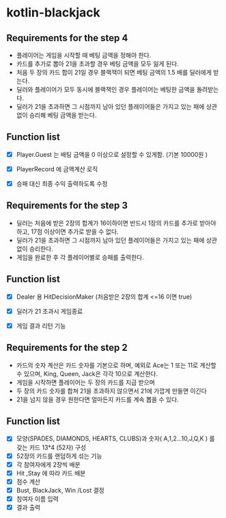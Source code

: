 # kotlin-blackjack

## Requirements for the step 4

- 플레이어는 게임을 시작할 때 베팅 금액을 정해야 한다.
- 카드를 추가로 뽑아 21을 초과할 경우 베팅 금액을 모두 잃게 된다.
- 처음 두 장의 카드 합이 21일 경우 블랙잭이 되면 베팅 금액의 1.5 배를 딜러에게 받는다.
- 딜러와 플레이어가 모두 동시에 블랙잭인 경우 플레이어는 베팅한 금액을 돌려받는다.
- 딜러가 21을 초과하면 그 시점까지 남아 있던 플레이어들은 가지고 있는 패에 상관 없이 승리해 베팅 금액을 받는다.

## Function list

- [X] Player.Guest 는 배팅 금액을 0 이상으로 설정할 수 있게함. (기본 10000원 )
- [X] PlayerRecord 에 금액계산 로직  
- [X] 승패 대신 최종 수익 출력하도록 수정  


## Requirements for the step 3

- 딜러는 처음에 받은 2장의 합계가 16이하이면 반드시 1장의 카드를 추가로 받아야 하고, 17점 이상이면 추가로 받을 수 없다.
- 딜러가 21을 초과하면 그 시점까지 남아 있던 플레이어들은 가지고 있는 패에 상관 없이 승리한다.
- 게임을 완료한 후 각 플레이어별로 승패를 출력한다.

## Function list

- [X] Dealer 용 HitDecisionMaker (처음받은 2장의 합계 <=16 이면 true)
- [X] 딜러가 21 초과시 게임종료
- [X] 게임 결과 리턴 기능 





## Requirements for the step 2

- 카드의 숫자 계산은 카드 숫자를 기본으로 하며, 예외로 Ace는 1 또는 11로 계산할 수 있으며, King, Queen, Jack은 각각 10으로 계산한다.
- 게임을 시작하면 플레이어는 두 장의 카드를 지급 받으며
- 두 장의 카드 숫자를 합쳐 21을 초과하지 않으면서 21에 가깝게 만들면 이긴다
- 21을 넘지 않을 경우 원한다면 얼마든지 카드를 계속 뽑을 수 있다.

## Function list

- [X] 모양(SPADES, DIAMONDS, HEARTS, CLUBS)과 숫자( A,1,2...10,J,Q,K ) 를 갖는 카드 13*4 (52자) 구성
- [X] 52장의 카드를 랜덤하게 섞는 기능
- [X] 각 참여자에게 2장씩 배분
- [X] Hit ,Stay 에 따라 카드 배분
- [X] 점수 계산
- [X] Bust, BlackJack, Win /Lost 결정
- [X] 참여자 이름 입력
- [X] 결과 출력
